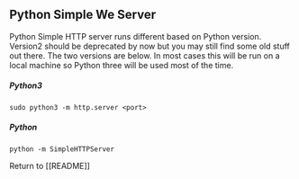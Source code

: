 ## Python Simple We Server

Python Simple HTTP server runs different based on Python version. Version2 should be deprecated by now but you may still find some old stuff out there. The two versions are below. In most cases this will be run on a local machine so Python three will be used most of the time. 

##### Python3 

	sudo python3 -m http.server <port>
	
##### Python

	python -m SimpleHTTPServer

Return to [[README]]

